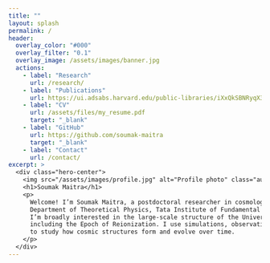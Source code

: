 ```yaml
---
title: ""
layout: splash
permalink: /
header:
  overlay_color: "#000"
  overlay_filter: "0.1"
  overlay_image: /assets/images/banner.jpg
  actions:
    - label: "Research"
      url: /research/
    - label: "Publications"
      url: https://ui.adsabs.harvard.edu/public-libraries/iXxQkSBNRyqX3YxHeLm5JQ
    - label: "CV"
      url: /assets/files/my_resume.pdf
      target: "_blank"
    - label: "GitHub"
      url: https://github.com/soumak-maitra
      target: "_blank"
    - label: "Contact"
      url: /contact/
excerpt: >
  <div class="hero-center">
    <img src="/assets/images/profile.jpg" alt="Profile photo" class="author__avatar" />
    <h1>Soumak Maitra</h1>
    <p>
      Welcome! I’m Soumak Maitra, a postdoctoral researcher in cosmology and astrophysics at the
      Department of Theoretical Physics, Tata Institute of Fundamental Research (TIFR), Mumbai.
      I’m broadly interested in the large-scale structure of the Universe and its early evolution,
      including the Epoch of Reionization. I use simulations, observations, and machine learning
      to study how cosmic structures form and evolve over time.
    </p>
  </div>
---
```

